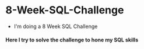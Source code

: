# 8-Week-SQL-Challenge
* I'm doing a 8 Week SQL Challenge

#### Here I try to solve the challenge to hone my SQL skills
